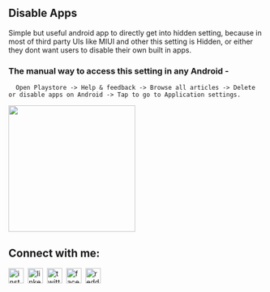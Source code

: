 ## Disable Apps
Simple but useful android app to directly get into hidden setting, because in most of third party UIs like MIUI and other this setting is Hidden, or either they dont want users to disable their own built in apps.

### The manual way to access this setting in any Android -
      
      Open Playstore -> Help & feedback -> Browse all articles -> Delete or disable apps on Android -> Tap to go to Application settings.
      
<kbd><img src="https://user-images.githubusercontent.com/47142604/102009769-c6b6fa80-3d5f-11eb-974f-0d610cd43858.jpg" width="250" /></kbd>

## Connect with me:  
<a href="https://instagram.com/p4v4n" target="blank"><img align="center" src="https://cdn3.iconfinder.com/data/icons/2018-social-media-logotypes/1000/2018_social_media_popular_app_logo_instagram-512.png" alt="instagram" height="30" width="30" /></a>&nbsp;
<a href="https://linkedin.com/in/pavan-patil-445a33150" target="blank"><img align="center" src="https://cdn3.iconfinder.com/data/icons/2018-social-media-logotypes/1000/2018_social_media_popular_app_logo_linkedin-512.png" alt="linkedin" height="30" width="30" /></a>&nbsp;
<a href="https://twitter.com/pavanpatil45" target="blank"><img align="center" src="https://cdn3.iconfinder.com/data/icons/2018-social-media-logotypes/1000/2018_social_media_popular_app_logo_twitter-512.png" alt="twitter" height="30" width="30" /></a>&nbsp;
<a href="https://facebook.com/pavanpatil450" target="blank"><img align="center" src="https://cdn2.iconfinder.com/data/icons/social-media-2285/512/1_Facebook_colored_svg_copy-512.png" alt="facebook" height="30" width="30" /></a>&nbsp;
<a href="https://www.reddit.com/user/p4v4n_45" target="blank"><img align="center" src="https://cdn3.iconfinder.com/data/icons/2018-social-media-logotypes/1000/2018_social_media_popular_app_logo_reddit-512.png" alt="reddit" height="30" width="30" /></a>&nbsp;
